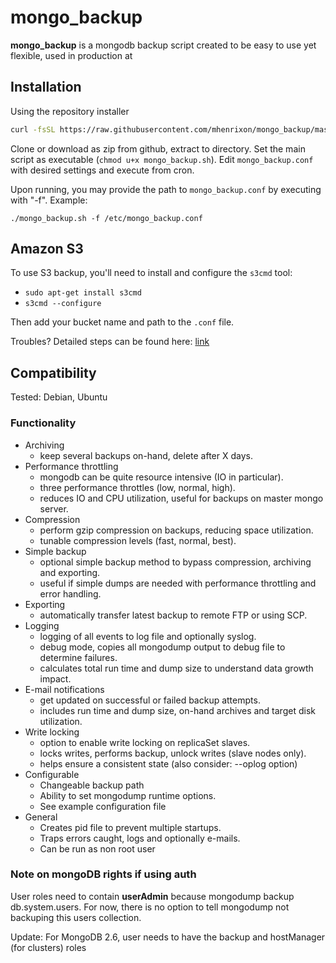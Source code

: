 # mongo_backup

**mongo_backup** is a mongodb backup script created to be easy to use yet flexible, used in production at

## Installation

Using the repository installer

```bash
curl -fsSL https://raw.githubusercontent.com/mhenrixon/mongo_backup/master/install | bash -e
```

Clone or download as zip from github, extract to directory.  Set the main script as executable (`chmod u+x mongo_backup.sh`).  Edit `mongo_backup.conf` with desired settings and execute from cron.

Upon running, you may provide the path to `mongo_backup.conf` by executing with "-f".  Example:

`./mongo_backup.sh -f /etc/mongo_backup.conf`

## Amazon S3

To use S3 backup, you'll need to install and configure the `s3cmd` tool:

- `sudo apt-get install s3cmd`
- `s3cmd --configure`

Then add your bucket name and path to the `.conf` file.

Troubles? Detailed steps can be found here: [link](http://lawsonry.com/2014/03/install-s3cmd-ubuntu/)


## Compatibility

Tested:  Debian, Ubuntu

### Functionality

* Archiving
  *	keep several backups on-hand, delete after X days.  
* Performance throttling  
  *	mongodb can be quite resource intensive (IO in particular).  
  * three performance throttles (low, normal, high).  
  * reduces IO and CPU utilization, useful for backups on master mongo server. 
* Compression  
  *	perform gzip compression on backups, reducing space utilization.
  * tunable compression levels (fast, normal, best).
* Simple backup
  * optional simple backup method to bypass compression, archiving and exporting.
  * useful if simple dumps are needed with performance throttling and error handling.
* Exporting
  * automatically transfer latest backup to remote FTP or using SCP.
* Logging
  * logging of all events to log file and optionally syslog.
  * debug mode, copies all mongodump output to debug file to determine failures.
  * calculates total run time and dump size to understand data growth impact.
* E-mail notifications
  *	get updated on successful or failed backup attempts.
  * includes run time and dump size, on-hand archives and target disk utilization.
* Write locking
  * option to enable write locking on replicaSet slaves.
  * locks writes, performs backup, unlock writes (slave nodes only).
  * helps ensure a consistent state (also consider: --oplog option)
* Configurable
    * Changeable backup path
    * Ability to set mongodump runtime options.
    * See example configuration file
* General
    * Creates pid file to prevent multiple startups.
    * Traps errors caught, logs and optionally e-mails.
    * Can be run as non root user

### Note on mongoDB rights if using auth

User roles need to contain **userAdmin** because mongodump backup db.system.users.
For now, there is no option to tell mongodump not backuping this users collection.

Update:  For MongoDB 2.6, user needs to have the backup and hostManager (for clusters) roles 

